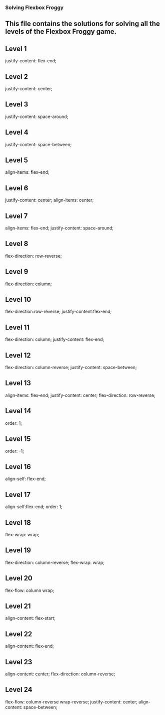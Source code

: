 ### Solving Flexbox Froggy

## This file contains the solutions for solving all the levels of the Flexbox Froggy game.

## Level 1

justify-content: flex-end;

## Level 2

justify-content: center;

## Level 3

justify-content: space-around;

## Level 4

justify-content: space-between;

## Level 5

align-items: flex-end;

## Level 6

justify-content: center;
align-items: center;

## Level 7

align-items: flex-end;
justify-content: space-around;

## Level 8

flex-direction: row-reverse;

## Level 9

flex-direction: column;

## Level 10

flex-direction:row-reverse;
justify-content:flex-end;

## Level 11

flex-direction: column;
justify-content: flex-end;

## Level 12

flex-direction: column-reverse;
justify-content: space-between;

## Level 13

align-items: flex-end;
justify-content: center;
flex-direction: row-reverse;

## Level 14

order: 1;

## Level 15

order: -1;

## Level 16

align-self: flex-end;

## Level 17

align-self:flex-end;
order: 1;

## Level 18

flex-wrap: wrap;

## Level 19

flex-direction: column-reverse;
flex-wrap: wrap;

## Level 20

flex-flow: column wrap;

## Level 21

align-content: flex-start;

## Level 22

align-content: flex-end;

## Level 23

align-content: center;
flex-direction: column-reverse;

## Level 24

flex-flow: column-reverse wrap-reverse;
justify-content: center;
align-content: space-between;
